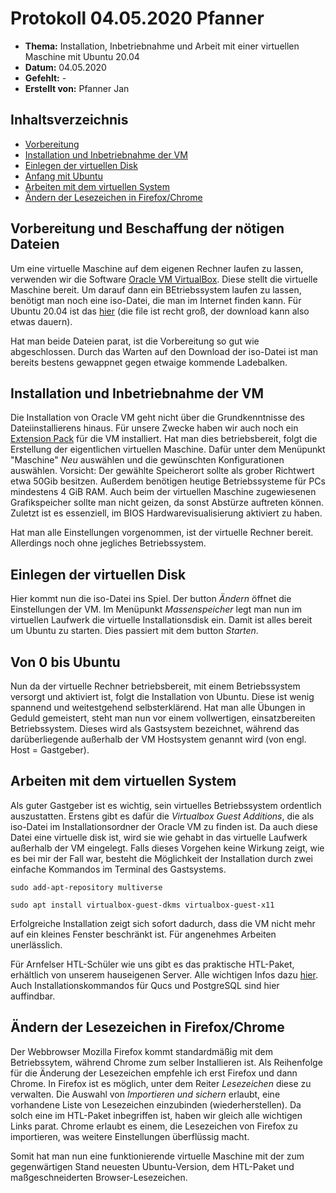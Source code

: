 # Protokoll 04.05.2020 Pfanner
* **Thema:** Installation, Inbetriebnahme und Arbeit mit einer virtuellen Maschine mit Ubuntu 20.04
* **Datum:** 04.05.2020
* **Gefehlt:** -
* **Erstellt von:** Pfanner Jan

## Inhaltsverzeichnis
* [Vorbereitung](#vorbereitung-und-beschaffung-der-nötigen-dateien)
* [Installation und Inbetriebnahme der VM](installation-und-inbetriebnahme-der-vm)
* [Einlegen der virtuellen Disk](einlegen-der-virtuellen-disk)
* [Anfang mit Ubuntu](von-0-bis-ubuntu)
* [Arbeiten mit dem virtuellen System](arbeiten-mit-dem-virtuellen-system)
* [Ändern der Lesezeichen in Firefox/Chrome](ändern-der-lesezeichen-in-firefox/chrome)


## Vorbereitung und Beschaffung der nötigen Dateien
Um eine virtuelle Maschine auf dem eigenen Rechner laufen zu lassen, verwenden wir die Software [Oracle VM VirtualBox](https://www.virtualbox.org/). Diese stellt die virtuelle Maschine bereit. Um darauf dann ein BEtriebssystem laufen zu lassen, benötigt man noch eine iso-Datei, die man im Internet finden kann. Für Ubuntu 20.04 ist das [hier](https://ubuntu.com/download/desktop) (die file ist recht groß, der download kann also etwas dauern).

Hat man beide Dateien parat, ist die Vorbereitung so gut wie abgeschlossen. Durch das Warten auf den Download der iso-Datei ist man bereits bestens gewappnet gegen etwaige kommende Ladebalken.

## Installation und Inbetriebnahme der VM
Die Installation von Oracle VM geht nicht über die Grundkenntnisse des Dateiinstallierens hinaus. Für unsere Zwecke haben wir auch noch ein [Extension Pack](https://download.virtualbox.org/virtualbox/6.1.6/Oracle_VM_VirtualBox_Extension_Pack-6.1.6.vbox-extpack) für die VM installiert. Hat man dies betriebsbereit, folgt die Erstellung der eigentlichen virtuellen Maschine. Dafür unter dem Menüpunkt "Maschine" *Neu* auswählen und die gewünschten Konfigurationen auswählen. Vorsicht: Der gewählte Speicherort sollte als grober Richtwert etwa 50Gib besitzen. Außerdem benötigen heutige Betriebssysteme für PCs mindestens 4 GiB RAM. Auch beim der virtuellen Maschine zugewiesenen Grafikspeicher sollte man nicht geizen, da sonst Abstürze auftreten können. Zuletzt ist es essenziell, im BIOS Hardwarevisualisierung aktiviert zu haben. 

Hat man alle Einstellungen vorgenommen, ist der virtuelle Rechner bereit. Allerdings noch ohne jegliches Betriebssystem.

## Einlegen der virtuellen Disk
Hier kommt nun die iso-Datei ins Spiel. Der button *Ändern* öffnet die Einstellungen der VM. Im Menüpunkt *Massenspeicher* legt man nun im virtuellen Laufwerk die virtuelle Installationsdisk ein. Damit ist alles bereit um Ubuntu zu starten. Dies passiert mit dem button *Starten*.

## Von 0 bis Ubuntu
Nun da der virtuelle Rechner betriebsbereit, mit einem Betriebssystem versorgt und aktiviert ist, folgt die Installation von Ubuntu. Diese ist wenig spannend und weitestgehend selbsterklärend. Hat man alle Übungen in Geduld gemeistert, steht man nun vor einem vollwertigen, einsatzbereiten Betriebssystem. Dieses wird als Gastsystem bezeichnet, während das darüberliegende außerhalb der VM Hostsystem genannt wird (von engl. Host = Gastgeber).

## Arbeiten mit dem virtuellen System
Als guter Gastgeber ist es wichtig, sein virtuelles Betriebssystem ordentlich auszustatten. Erstens gibt es dafür die *Virtualbox Guest Additions*, die als iso-Datei im Installationsordner der Oracle VM zu finden ist. Da auch diese Datei eine virtuelle disk ist, wird sie wie gehabt in das virtuelle Laufwerk außerhalb der VM eingelegt. 
Falls dieses Vorgehen keine Wirkung zeigt, wie es bei mir der Fall war, besteht die Möglichkeit der Installation durch zwei einfache Kommandos im Terminal des Gastsystems.

`sudo add-apt-repository multiverse`

`sudo apt install virtualbox-guest-dkms virtualbox-guest-x11`

Erfolgreiche Installation zeigt sich sofort dadurch, dass die VM nicht mehr auf ein kleines Fenster beschränkt ist. Für angenehmes Arbeiten unerlässlich.

Für Arnfelser HTL-Schüler wie uns gibt es das praktische HTL-Paket, erhältlich von unserem hauseigenen Server. Alle wichtigen Infos dazu [hier]( http://www.htl-mechatronik.at/ubuntu-htl/readme). Auch Installationskommandos für Qucs und PostgreSQL sind hier auffindbar.

## Ändern der Lesezeichen in Firefox/Chrome
Der Webbrowser Mozilla Firefox kommt standardmäßig mit dem Betriebssytem, während Chrome zum selber Installieren ist. Als Reihenfolge für die Änderung der Lesezeichen empfehle ich erst Firefox und dann Chrome. In Firefox ist es möglich, unter dem Reiter *Lesezeichen* diese zu verwalten. Die Auswahl von *Importieren und sichern* erlaubt, eine vorhandene Liste von Lesezeichen einzubinden (wiederherstellen). Da solch eine im HTL-Paket inbegriffen ist, haben wir gleich alle wichtigen Links parat.
Chrome erlaubt es einem, die Lesezeichen von Firefox zu importieren, was weitere Einstellungen überflüssig macht. 


Somit hat man nun eine funktionierende virtuelle Maschine mit der zum gegenwärtigen Stand neuesten Ubuntu-Version, dem HTL-Paket und maßgeschneiderten Browser-Lesezeichen.
